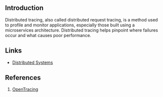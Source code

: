 ## Introduction

Distributed tracing, also called distributed request tracing, is a method used to profile and monitor applications, especially those built using a microservices architecture. 
Distributed tracing helps pinpoint where failures occur and what causes poor performance.


## Links

- [Distributed Systems](/docs/CS/Distributed/Distributed_Systems.md)


## References

1. [OpenTracing](https://opentracing.io/)
